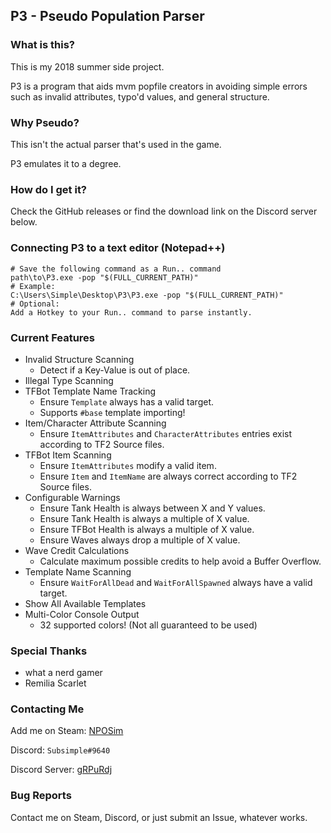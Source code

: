 ## P3 - Pseudo Population Parser
### What is this?

This is my 2018 summer side project.

P3 is a program that aids mvm popfile creators in avoiding simple errors such as invalid attributes, typo'd values, and general structure.

### Why Pseudo?

This isn't the actual parser that's used in the game.

P3 emulates it to a degree.

### How do I get it?
Check the GitHub releases or find the download link on the Discord server below.

### Connecting P3 to a text editor (Notepad++)
    # Save the following command as a Run.. command
    path\to\P3.exe -pop "$(FULL_CURRENT_PATH)"
    # Example:
    C:\Users\Simple\Desktop\P3\P3.exe -pop "$(FULL_CURRENT_PATH)"
    # Optional:
    Add a Hotkey to your Run.. command to parse instantly.


### Current Features
 * Invalid Structure Scanning
   * Detect if a Key-Value is out of place. 
 * Illegal Type Scanning
 * TFBot Template Name Tracking
   * Ensure `Template` always has a valid target.
   * Supports `#base` template importing!
 * Item/Character Attribute Scanning
   * Ensure `ItemAttributes` and `CharacterAttributes` entries exist according to TF2 Source files. 
 * TFBot Item Scanning
   * Ensure `ItemAttributes` modify a valid item.
   * Ensure `Item` and `ItemName` are always correct according to TF2 Source files.
 * Configurable Warnings
   * Ensure Tank Health is always between X and Y values.
   * Ensure Tank Health is always a multiple of X value.
   * Ensure TFBot Health is always a multiple of X value.
   * Ensure Waves always drop a multiple of X value.
 * Wave Credit Calculations
   * Calculate maximum possible credits to help avoid a Buffer Overflow.
 * Template Name Scanning
   * Ensure `WaitForAllDead` and `WaitForAllSpawned` always have a valid target.
 * Show All Available Templates
 * Multi-Color Console Output
   * 32 supported colors! (Not all guaranteed to be used) 

### Special Thanks
 * what a nerd gamer
 * Remilia Scarlet

### Contacting Me
Add me on Steam: [NPOSim]

Discord: `Subsimple#9640`

Discord Server: [gRPuRdj]

[NPOSim]: <https://steamcommunity.com/id/NPOsim/>
[gRPuRdj]: <https://discord.gg/gRPuRdj>

### Bug Reports
Contact me on Steam, Discord, or just submit an Issue, whatever works.